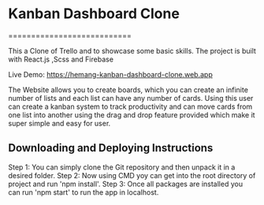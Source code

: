 # Kanban Dashboard Clone
===========================

This a Clone of Trello and to showcase some basic skills. The project is built with React.js ,Scss and  Firebase 

Live Demo: https://hemang-kanban-dashboard-clone.web.app

The Website allows you to create boards, which you can create an infinite number of lists and each list can have any number of cards. Using this user can create a kanban system to track productivity and can move cards from one list into another using the drag and drop feature provided which make it super simple and easy for user.

## Downloading and Deploying Instructions
Step 1: You can simply clone the Git repository and then unpack it in a desired folder.
Step 2: Now using CMD yoy can get into the root directory of project and run 'npm install'.
Step 3: Once all packages are installed you can run 'npm start' to run the app in localhost.

